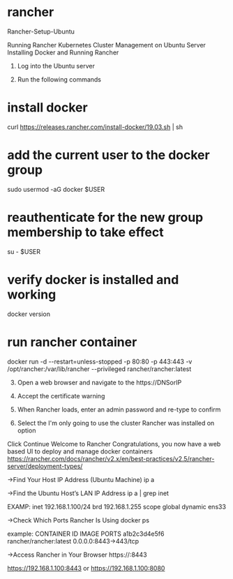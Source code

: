 # rancher
Rancher-Setup-Ubuntu


Running Rancher Kubernetes Cluster Management on Ubuntu Server
Installing Docker and Running Rancher
1. Log into the Ubuntu server
   
   
2. Run the following commands
# install docker
curl https://releases.rancher.com/install-docker/19.03.sh | sh
# add the current user to the docker group
sudo usermod -aG docker $USER
# reauthenticate for the new group membership to take effect
su - $USER
# verify docker is installed and working
docker version
# run rancher container
docker run -d --restart=unless-stopped -p 80:80 -p 443:443 -v /opt/rancher:/var/lib/rancher --privileged rancher/rancher:latest


3. Open a web browser and navigate to the https://DNSorIP

  
4. Accept the certificate warning

   
5. When Rancher loads, enter an admin password and re-type to confirm
   
6. Select the I'm only going to use the cluster Rancher was installed on option
     
Click Continue
Welcome to Rancher
Congratulations, you now have a web based UI to deploy and manage docker containers
https://rancher.com/docs/rancher/v2.x/en/best-practices/v2.5/rancher-server/deployment-types/




->Find Your Host IP Address (Ubuntu Machine)
 ip a

->Find the Ubuntu Host’s LAN IP Address
ip a | grep inet

EXAMP: inet 192.168.1.100/24 brd 192.168.1.255 scope global dynamic ens33

->Check Which Ports Rancher Is Using
 docker ps

 example:
 CONTAINER ID   IMAGE                    PORTS
a1b2c3d4e5f6   rancher/rancher:latest   0.0.0.0:8443->443/tcp

->Access Rancher in Your Browser
https://<ubuntu-host-ip>:8443

https://192.168.1.100:8443 or
https://192.168.1.100:8080




 
